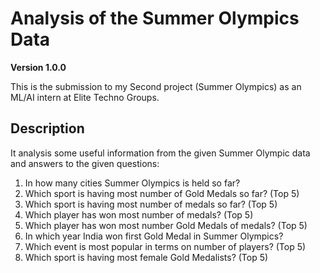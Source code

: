 # Analysis of the Summer Olympics Data

**Version 1.0.0**

This is the submission to my Second project (Summer Olympics) as an ML/AI intern at Elite Techno Groups.

## Description

It analysis some useful information from the given Summer Olympic data and answers to the given questions:<br/>
1. In how many cities Summer Olympics is held so far?
2. Which sport is having most number of Gold Medals so far? (Top 5)
3. Which sport is having most number of medals so far? (Top 5)
4. Which player has won most number of medals? (Top 5)
5. Which player has won most number Gold Medals of medals? (Top 5)
6. In which year India won first Gold Medal in Summer Olympics?
7. Which event is most popular in terms on number of players? (Top 5)
8. Which sport is having most female Gold Medalists? (Top 5)
